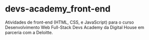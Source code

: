 # devs-academy_front-end
Atividades de front-end (HTML, CSS, e JavaScript) para o curso Desenvolvimento Web Full-Stack Devs Academy da Digital House em parceria com a Deloitte. 
